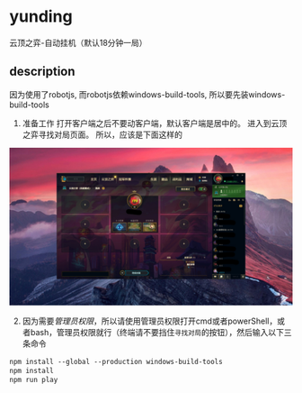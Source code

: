 # yunding
云顶之弈-自动挂机（默认18分钟一局）

## description
因为使用了robotjs,
而robotjs依赖windows-build-tools,
所以要先装windows-build-tools

1. 准备工作
打开客户端之后不要动客户端，默认客户端是居中的。
进入到云顶之弈寻找对局页面。
所以，应该是下面这样的

![alt 就是这样啊](https://github.com/joey998/yunding/blob/main/images/po.jpg?raw=true)

2. 因为需要<em>管理员权限</em>，所以请使用管理员权限打开cmd或者powerShell，或者bash，管理员权限就行（终端请不要挡住`寻找对局`的按钮），然后输入以下三条命令
```
npm install --global --production windows-build-tools
npm install
npm run play
```




